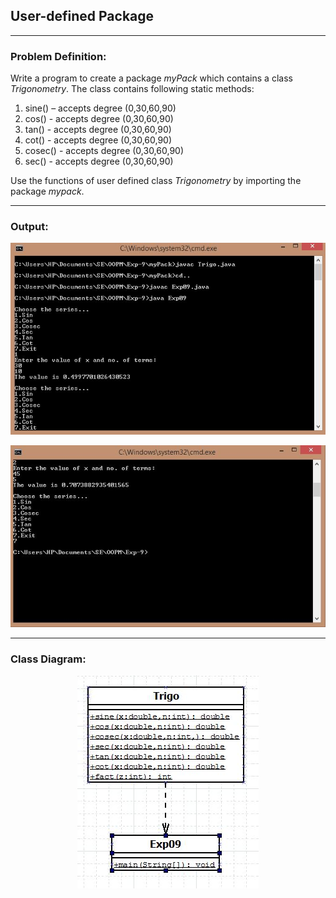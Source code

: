 ## User-defined Package

-----------------------------------------
### Problem Definition:
Write a program to create a package *myPack* which contains a class *Trigonometry*. The class contains following static methods:
1. sine() – accepts degree (0,30,60,90)
2. cos() - accepts degree (0,30,60,90)
3. tan() - accepts degree (0,30,60,90)
4. cot() - accepts degree (0,30,60,90)
5. cosec() - accepts degree (0,30,60,90)
6. sec() - accepts degree (0,30,60,90)

Use the functions of user defined class *Trigonometry* by importing the package *mypack*.

------------------------------------------
### Output:
<p align="center">
    <img src="./output-1.jpg" alt="Output">
</p>

<p align="center">
    <img src="./output-2.jpg" alt="Output">
</p>

------------------------------------------
### Class Diagram:
<p align="center">
 <img src="./class_diagram.jpg" alt="Class Diagram">
</p>

